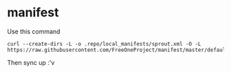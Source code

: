 # manifest
Use this command
```
curl --create-dirs -L -o .repo/local_manifests/sprout.xml -O -L https://raw.githubusercontent.com/FreeOneProject/manifest/master/default.xml
```
Then sync up :'v
